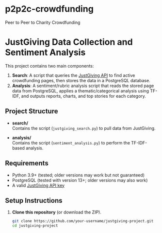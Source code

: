 # p2p2c-crowdfunding
Peer to Peer to Charity Crowdfunding 
# JustGiving Data Collection and Sentiment Analysis

This project contains two main components:

1. **Search**: A script that queries the [JustGiving API](https://api.justgiving.com) to find active crowdfunding pages, then stores the data in a PostgreSQL database.
2. **Analysis**: A sentiment/rubric analysis script that reads the stored page data from PostgreSQL, applies a thematic/categorical analysis using TF-IDF, and outputs reports, charts, and top stories for each category.

## Project Structure
- **search/**  
  Contains the script (`justgiving_search.py`) to pull data from JustGiving.

- **analysis/**  
  Contains the script (`sentiment_analysis.py`) to perform the TF-IDF-based analysis.

## Requirements

- Python 3.9+ (tested; older versions may work but not guaranteed)
- PostgreSQL (tested with version 13+; older versions may also work)
- A valid [JustGiving API key](https://api.justgiving.com/docs)

## Setup Instructions

1. **Clone this repository** (or download the ZIP).

   ```bash
   git clone https://github.com/your-username/justgiving-project.git
   cd justgiving-project
